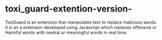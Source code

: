 # toxi_guard-extention-version-
ToxiGuard is an extension that manipulates text to replace malicious words. It is an a extension developed using Javascript which replaces offensive or Harmful words with neutral or meaningful words in real time.
